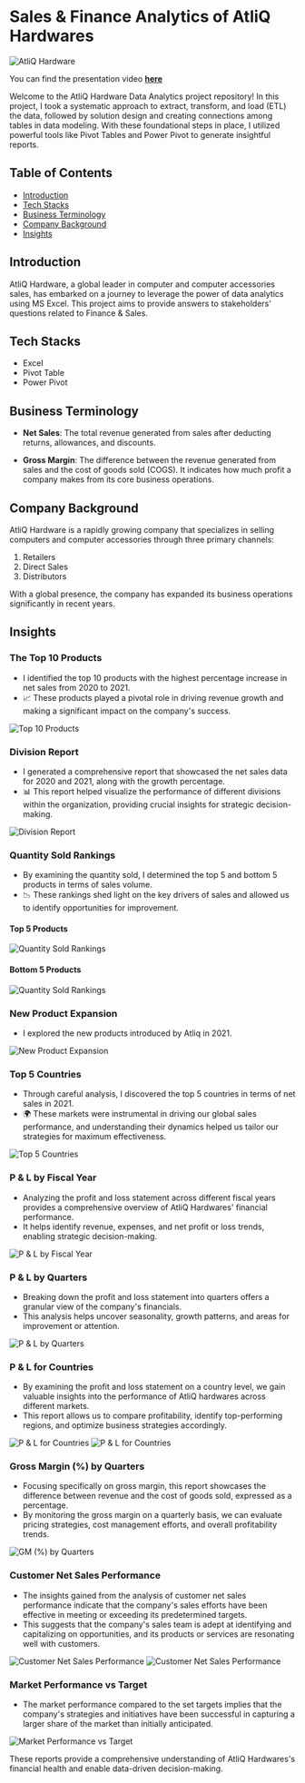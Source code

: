 # Sales & Finance Analytics of AtliQ Hardwares

![AtliQ Hardware](images/thu.png)

You can find the presentation video [**here**](https://youtu.be/-C8B6O8dZq8)

Welcome to the AtliQ Hardware Data Analytics project repository! In this project, I took a systematic approach to extract, transform, and load (ETL) the data, followed by solution design and creating connections among tables in data modeling. With these foundational steps in place, I utilized powerful tools like Pivot Tables and Power Pivot to generate insightful reports.

## Table of Contents

- [Introduction](#introduction)
- [Tech Stacks](#tech-stacks)
- [Business Terminology](#business-terminology)
- [Company Background](#company-background)
- [Insights](#insights)


## Introduction

AtliQ Hardware, a global leader in computer and computer accessories sales, has embarked on a journey to leverage the power of data analytics using MS Excel. This project aims to provide answers to stakeholders' questions related to Finance & Sales.

## Tech Stacks

- Excel
- Pivot Table
- Power Pivot

## Business Terminology

- **Net Sales**: The total revenue generated from sales after deducting returns, allowances, and discounts.

- **Gross Margin**: The difference between the revenue generated from sales and the cost of goods sold (COGS). It indicates how much profit a company makes from its core business operations.

## Company Background

AtliQ Hardware is a rapidly growing company that specializes in selling computers and computer accessories through three primary channels:

1. Retailers
2. Direct Sales
3. Distributors

With a global presence, the company has expanded its business operations significantly in recent years.


## Insights

### The Top 10 Products
- I identified the top 10 products with the highest percentage increase in net sales from 2020 to 2021.
- 📈 These products played a pivotal role in driving revenue growth and making a significant impact on the company's success.

![Top 10 Products](images/top10prod.png)

### Division Report
- I generated a comprehensive report that showcased the net sales data for 2020 and 2021, along with the growth percentage.
- 📊 This report helped visualize the performance of different divisions within the organization, providing crucial insights for strategic decision-making.

![Division Report](images/division.png)

### Quantity Sold Rankings
- By examining the quantity sold, I determined the top 5 and bottom 5 products in terms of sales volume.
- 📉 These rankings shed light on the key drivers of sales and allowed us to identify opportunities for improvement.

#### Top 5 Products
![Quantity Sold Rankings](images/top5prod.png)

#### Bottom 5 Products
![Quantity Sold Rankings](images/bottom5prod.png)

### New Product Expansion
- I explored the new products introduced by Atliq in 2021.
  
![New Product Expansion](images/newprod.png)

### Top 5 Countries
- Through careful analysis, I discovered the top 5 countries in terms of net sales in 2021.
- 🌍 These markets were instrumental in driving our global sales performance, and understanding their dynamics helped us tailor our strategies for maximum effectiveness.
  
![Top 5 Countries](images/top5co.png)

### P & L by Fiscal Year
- Analyzing the profit and loss statement across different fiscal years provides a comprehensive overview of AtliQ Hardwares' financial performance.
- It helps identify revenue, expenses, and net profit or loss trends, enabling strategic decision-making.
  
![P & L by Fiscal Year](images/pnlfy.png)

### P & L by Quarters
- Breaking down the profit and loss statement into quarters offers a granular view of the company's financials.
- This analysis helps uncover seasonality, growth patterns, and areas for improvement or attention.
  
![P & L by Quarters](images/pnlq.png)

### P & L for Countries
- By examining the profit and loss statement on a country level, we gain valuable insights into the performance of AtliQ hardwares across different markets.
- This report allows us to compare profitability, identify top-performing regions, and optimize business strategies accordingly.
  
![P & L for Countries](images/pnlco1.png)
![P & L for Countries](images/pnlco2.png)

### Gross Margin (%) by Quarters
- Focusing specifically on gross margin, this report showcases the difference between revenue and the cost of goods sold, expressed as a percentage.
- By monitoring the gross margin on a quarterly basis, we can evaluate pricing strategies, cost management efforts, and overall profitability trends.
  
![GM (%) by Quarters](images/gmpct.png)

### Customer Net Sales Performance
- The insights gained from the analysis of customer net sales performance indicate that the company's sales efforts have been effective in meeting or exceeding its predetermined targets.
- This suggests that the company's sales team is adept at identifying and capitalizing on opportunities, and its products or services are resonating well with customers.
  
![Customer Net Sales Performance](images/customerns1.png)
![Customer Net Sales Performance](images/customerns2.png)

### Market Performance vs Target
- The market performance compared to the set targets implies that the company's strategies and initiatives have been successful in capturing a larger share of the market than initially anticipated.
  
![Market Performance vs Target](images/marper.png)


These reports provide a comprehensive understanding of AtliQ Hardwares's financial health and enable data-driven decision-making.






